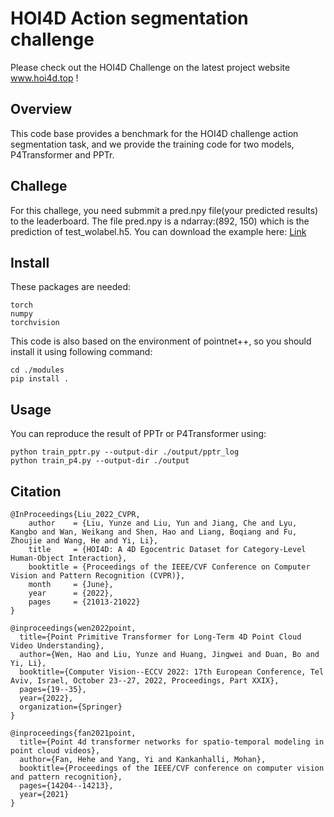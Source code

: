 # HOI4D Action segmentation challenge
Please check out the HOI4D Challenge on the latest project website www.hoi4d.top !
## Overview
This code base provides a benchmark for the HOI4D challenge action segmentation task, and we provide the training code for two models, P4Transformer and PPTr.
## Challege
For this challege, you need submmit a pred.npy file(your predicted results) to the leaderboard. The file pred.npy is a ndarray:(892, 150) which is the prediction of test_wolabel.h5. You can download the example here: [Link](https://1drv.ms/u/s!ApQF_e_bw-USgjQCKg9hGJIijeqs?e=eGfohd)
## Install
These packages are needed:
```
torch
numpy
torchvision
```
This code is also based on the environment of pointnet++, so you should install it using following command:
```
cd ./modules
pip install .
```
## Usage
You can reproduce the result of PPTr or P4Transformer using:
```
python train_pptr.py --output-dir ./output/pptr_log
python train_p4.py --output-dir ./output
```
## Citation
```
@InProceedings{Liu_2022_CVPR,
    author    = {Liu, Yunze and Liu, Yun and Jiang, Che and Lyu, Kangbo and Wan, Weikang and Shen, Hao and Liang, Boqiang and Fu, Zhoujie and Wang, He and Yi, Li},
    title     = {HOI4D: A 4D Egocentric Dataset for Category-Level Human-Object Interaction},
    booktitle = {Proceedings of the IEEE/CVF Conference on Computer Vision and Pattern Recognition (CVPR)},
    month     = {June},
    year      = {2022},
    pages     = {21013-21022}
}
```
```
@inproceedings{wen2022point,
  title={Point Primitive Transformer for Long-Term 4D Point Cloud Video Understanding},
  author={Wen, Hao and Liu, Yunze and Huang, Jingwei and Duan, Bo and Yi, Li},
  booktitle={Computer Vision--ECCV 2022: 17th European Conference, Tel Aviv, Israel, October 23--27, 2022, Proceedings, Part XXIX},
  pages={19--35},
  year={2022},
  organization={Springer}
}
```
```
@inproceedings{fan2021point,
  title={Point 4d transformer networks for spatio-temporal modeling in point cloud videos},
  author={Fan, Hehe and Yang, Yi and Kankanhalli, Mohan},
  booktitle={Proceedings of the IEEE/CVF conference on computer vision and pattern recognition},
  pages={14204--14213},
  year={2021}
}
```



